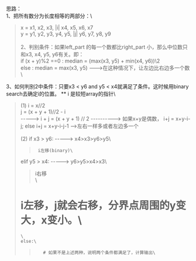 思路：\
1、把所有数分为长度相等的两部分：\
>x = x1, x2, x3, |i|  x4, x5, x6, x7\
>y = y1, y2, y3, y4, y5, |j| y6, y7, y8, y9\
\
2、判别条件：如果left_part 的每一个数都比right_part 小，那么中位数只和x3, x4, y5, y6有关。即：\
> if (x + y)%2 ==0 : median = (max(x3, y5) + min(x4, y6))\\2\
> else : median = max(x3, y5) --->在这种情况下，让左边比右边多一个数\

3、如何判别2中条件：只要x3 < y6 and y5 < x4就满足了条件。这时候用binary search去确定i的位置。 ** i 是较短array的指针\
>(1)  i = x//2\
>    j = (x + y + 1)//2 - i\
>   -----> i + j = (x + y + 1) // 2 ----------> 如果x+y是偶数， i+j = x+y-i-j; else i+j = x+y-i-j-1 -->左右一样多或者左边多一个\
 \
> (2) if x3 > y6: -----> x4>x3>y6>y5\
>>      i左移(binary)\
> elif y5 > x4: -----> y6>y5>x4>x3\
>>   i右移\
     \
> # i左移，j就会右移，分界点周围的y变大，x变小。\
>     \
>     else:\
>>        # 如果不是上述两种，说明两个条件都满足了，计算输出\
     
